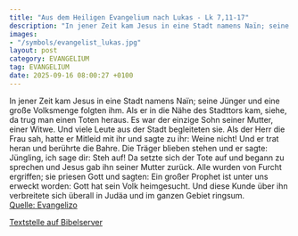 ```yaml
---
title: "Aus dem Heiligen Evangelium nach Lukas - Lk 7,11-17"
description: "In jener Zeit kam Jesus in eine Stadt namens Naïn; seine Jünger und eine große Volksmenge folgten ihm. Als er in die Nähe des Stadttors kam, siehe, da trug man einen Toten heraus. Es war der einzige Sohn seiner Mutter, einer Witwe. Und viele Leute aus der Stadt begleiteten sie. A...."
images:
- "/symbols/evangelist_lukas.jpg"
layout: post
category: EVANGELIUM
tag: EVANGELIUM
date: 2025-09-16 08:00:27 +0100
---
```

In jener Zeit kam Jesus in eine Stadt namens Naïn; seine Jünger und eine große Volksmenge folgten ihm.
Als er in die Nähe des Stadttors kam, siehe, da trug man einen Toten heraus. Es war der einzige Sohn seiner Mutter, einer Witwe. Und viele Leute aus der Stadt begleiteten sie.
Als der Herr die Frau sah, hatte er Mitleid mit ihr und sagte zu ihr: Weine nicht!
Und er trat heran und berührte die Bahre.<!--more--> Die Träger blieben stehen und er sagte: Jüngling, ich sage dir: Steh auf!
Da setzte sich der Tote auf und begann zu sprechen und Jesus gab ihn seiner Mutter zurück.
Alle wurden von Furcht ergriffen; sie priesen Gott und sagten: Ein großer Prophet ist unter uns erweckt worden: Gott hat sein Volk heimgesucht.
Und diese Kunde über ihn verbreitete sich überall in Judäa und im ganzen Gebiet ringsum.<br>
[Quelle: Evangelizo](https://evangeliumtagfuertag.org/DE/gospel)

[Textstelle auf Bibelserver](https://www.bibleserver.com/EU/Lukas7,11-17)
